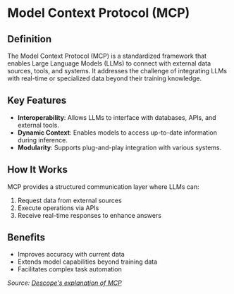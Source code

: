 # Model Context Protocol (MCP)

## Definition
The Model Context Protocol (MCP) is a standardized framework that enables Large Language Models (LLMs) to connect with external data sources, tools, and systems. It addresses the challenge of integrating LLMs with real-time or specialized data beyond their training knowledge.

## Key Features
- **Interoperability**: Allows LLMs to interface with databases, APIs, and external tools.
- **Dynamic Context**: Enables models to access up-to-date information during inference.
- **Modularity**: Supports plug-and-play integration with various systems.

## How It Works
MCP provides a structured communication layer where LLMs can:
1. Request data from external sources
2. Execute operations via APIs
3. Receive real-time responses to enhance answers

## Benefits
- Improves accuracy with current data
- Extends model capabilities beyond training data
- Facilitates complex task automation

*Source: [Descope's explanation of MCP](https://www.descope.com/learn/post/mcp)*